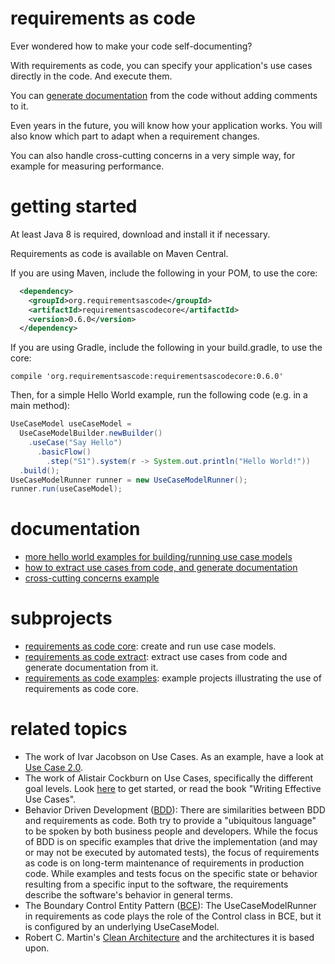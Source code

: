 # requirements as code
Ever wondered how to make your code self-documenting?

With requirements as code, you can specify your application's use cases directly in the code. And execute them.

You can  [generate documentation](https://github.com/bertilmuth/requirementsascode/tree/master/requirementsascodeextract) from the code without adding comments to it.

Even years in the future, you will know how your application works.
You will also know which part to adapt when a requirement changes.

You can also handle cross-cutting concerns in a very simple way, for example for measuring performance.

# getting started
At least Java 8 is required, download and install it if necessary.

Requirements as code is available on Maven Central.

If you are using Maven, include the following in your POM, to use the core:

``` xml
  <dependency>
    <groupId>org.requirementsascode</groupId>
    <artifactId>requirementsascodecore</artifactId>
    <version>0.6.0</version>
  </dependency>
```

If you are using Gradle, include the following in your build.gradle, to use the core:

```
compile 'org.requirementsascode:requirementsascodecore:0.6.0'
```

Then, for a simple Hello World example, run the following code (e.g. in a main method):

``` java
UseCaseModel useCaseModel = 
  UseCaseModelBuilder.newBuilder()
    .useCase("Say Hello")
      .basicFlow()
        .step("S1").system(r -> System.out.println("Hello World!"))
  .build();
UseCaseModelRunner runner = new UseCaseModelRunner();
runner.run(useCaseModel);
```

# documentation
* [more hello world examples for building/running use case models](https://github.com/bertilmuth/requirementsascode/tree/master/requirementsascodeexamples/helloworld)
* [how to extract use cases from code, and generate documentation](https://github.com/bertilmuth/requirementsascode/tree/master/requirementsascodeextract)
* [cross-cutting concerns example](https://github.com/bertilmuth/requirementsascode/tree/master/requirementsascodeexamples/crosscuttingconcerns)

# subprojects
* [requirements as code core](https://github.com/bertilmuth/requirementsascode/tree/master/requirementsascodecore): create and run use case models. 
* [requirements as code extract](https://github.com/bertilmuth/requirementsascode/tree/master/requirementsascodeextract): extract use cases from code and generate documentation from it.
* [requirements as code examples](https://github.com/bertilmuth/requirementsascode/tree/master/requirementsascodeexamples): example projects illustrating the use of requirements as code core.

# related topics
* The work of Ivar Jacobson on Use Cases. As an example, have a look at [Use Case 2.0](https://www.ivarjacobson.com/publications/white-papers/use-case-ebook).
* The work of Alistair Cockburn on Use Cases, specifically the different goal levels. Look [here](http://alistair.cockburn.us/Use+case+fundamentals) to get started, or read the book "Writing Effective Use Cases".
* Behavior Driven Development ([BDD](https://dannorth.net/introducing-bdd/)): There are similarities between BDD and requirements as code. Both try to provide a "ubiquitous language" to be spoken by both business people and developers. While the focus of BDD is on specific examples that drive the implementation (and may or may not be executed by automated tests), the focus of requirements as code is on long-term maintenance of requirements in production code. While examples and tests focus on the specific state or behavior resulting from a specific input to the software, the requirements describe the software's behavior in general terms. 
* The Boundary Control Entity Pattern ([BCE](http://epf.eclipse.org/wikis/openup/core.tech.common.extend_supp/guidances/guidelines/entity_control_boundary_pattern_C4047897.html)): The UseCaseModelRunner in requirements as code plays the role of the Control class in BCE, but it is configured by an underlying UseCaseModel.
* Robert C. Martin's [Clean Architecture](https://8thlight.com/blog/uncle-bob/2012/08/13/the-clean-architecture.html) and the architectures it is based upon.
